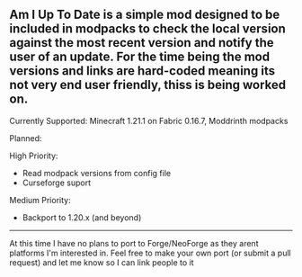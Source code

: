 Am I Up To Date is a simple mod designed to be included in modpacks to check the local version against the most recent version and notify the user of an update. For the time being the mod versions and links are hard-coded meaning its not very end user friendly, thiss is being worked on.
---------------------------------------------------------------------------------------------------------------------------------------------------------------------------------------------------------------------------------------------

Currently Supported:
Minecraft 1.21.1 on Fabric 0.16.7, Moddrinth modpacks

Planned:

High Priority:
* Read modpack versions from config file
* Curseforge suport

Medium Priority:
* Backport to 1.20.x (and beyond)
---------------------------------------------------------------------------------------------------------------------------------------------------------------------------------------------------------------------------------------------

At this time I have no plans to port to Forge/NeoForge as they arent platforms I'm interested in. Feel free to make your own port (or submit a pull request) and let me know so I can link people to it
